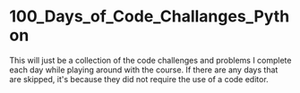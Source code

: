 # 100_Days_of_Code_Challanges_Python
This will just be a collection of the code challenges and problems I complete each day while playing around with the course.
If there are any days that are skipped, it's because they did not require the use of a code editor.
